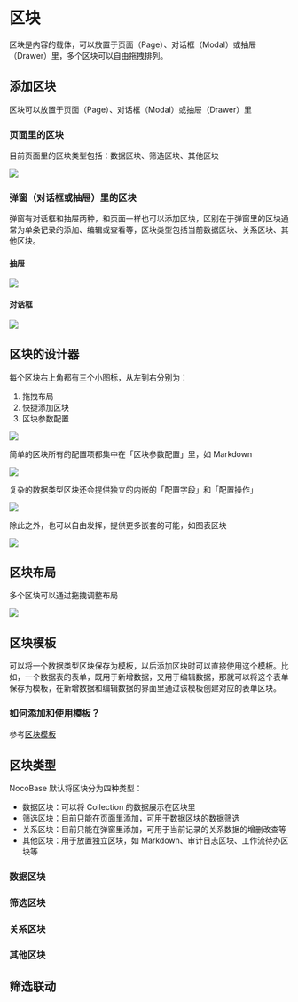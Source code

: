 # 区块

区块是内容的载体，可以放置于页面（Page）、对话框（Modal）或抽屉（Drawer）里，多个区块可以自由拖拽排列。

## 添加区块

区块可以放置于页面（Page）、对话框（Modal）或抽屉（Drawer）里

### 页面里的区块

目前页面里的区块类型包括：数据区块、筛选区块、其他区块

![](https://static-docs.nocobase.com/dad0a394d33dd26f31c3202a76bb0153.png)

### 弹窗（对话框或抽屉）里的区块

弹窗有对话框和抽屉两种，和页面一样也可以添加区块，区别在于弹窗里的区块通常为单条记录的添加、编辑或查看等，区块类型包括当前数据区块、关系区块、其他区块。

#### 抽屉

![](https://static-docs.nocobase.com/e18726fb0b52ddab89b9b1a44788f361.png)

#### 对话框

![](https://static-docs.nocobase.com/4763fc5fc008bdf3915f84a7e433c0f8.png)

## 区块的设计器

每个区块右上角都有三个小图标，从左到右分别为：

1. 拖拽布局
2. 快捷添加区块
3. 区块参数配置

![](https://static-docs.nocobase.com/b488f3013532a246df59b89c0688a58f.png)

简单的区块所有的配置项都集中在「区块参数配置」里，如 Markdown

![](https://static-docs.nocobase.com/f37e277863068b2661f66d4020af806a.png)

复杂的数据类型区块还会提供独立的内嵌的「配置字段」和「配置操作」

![](https://static-docs.nocobase.com/71b550da637d23145a5f62d48ee8521b.png)

除此之外，也可以自由发挥，提供更多嵌套的可能，如图表区块

![](https://static-docs.nocobase.com/07588190b3f41ae3060e71d8b76b4447.png)

## 区块布局

多个区块可以通过拖拽调整布局

![](https://static-docs.nocobase.com/f6692295ac0917f3babce9a60ce80879.gif)

## 区块模板

可以将一个数据类型区块保存为模板，以后添加区块时可以直接使用这个模板。比如，一个数据表的表单，既用于新增数据，又用于编辑数据，那就可以将这个表单保存为模板，在新增数据和编辑数据的界面里通过该模板创建对应的表单区块。

### 如何添加和使用模板？

参考[区块模板](/handbook/block-template)

## 区块类型

NocoBase 默认将区块分为四种类型：

- 数据区块：可以将 Collection 的数据展示在区块里
- 筛选区块：目前只能在页面里添加，可用于数据区块的数据筛选
- 关系区块：目前只能在弹窗里添加，可用于当前记录的关系数据的增删改查等
- 其他区块：用于放置独立区块，如 Markdown、审计日志区块、工作流待办区块等

### 数据区块

### 筛选区块

### 关系区块

### 其他区块

## 筛选联动